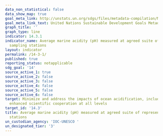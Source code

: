```yaml
---
data_non_statistical: false
data_show_map: true
goal_meta_link: http://unstats.un.org/sdgs/files/metadata-compilation/Metadata-Goal-14.pdf
goal_meta_link_text: United Nations Sustainable Development Goals Metadata (pdf 288kB)
graph_title: ''
graph_type: line
indicator: 14.3.1
indicator_name: Average marine acidity (pH) measured at agreed suite of representative
  sampling stations
layout: indicator
permalink: /14-3-1/
published: true
reporting_status: notapplicable
sdg_goal: '14'
source_active_1: true
source_active_2: false
source_active_3: false
source_active_4: false
source_active_5: false
source_active_6: false
target: Minimize and address the impacts of ocean acidification, including through
  enhanced scientific cooperation at all levels
target_id: '14.3'
title: Average marine acidity (pH) measured at agreed suite of representative sampling
  stations
un_custodian_agency: 'IOC-UNESCO '
un_designated_tier: '3'
---
```

